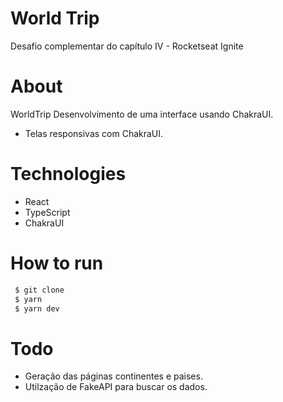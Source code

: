 # World Trip

Desafio complementar do capítulo IV - Rocketseat Ignite

# About

WorldTrip
Desenvolvimento de uma interface usando ChakraUI.
 
 - Telas responsivas com ChakraUI.

# Technologies

 - React
 - TypeScript
 - ChakraUI

# How to run

```bash
 $ git clone
 $ yarn
 $ yarn dev
````

# Todo

 - Geração das páginas continentes e paises. 
 - Utilzação de FakeAPI para buscar os dados.
 
 
